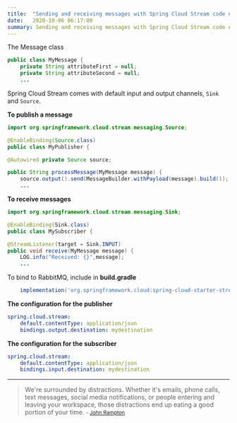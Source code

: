 ```yaml
---
title:  "Sending and receiving messages with Spring Cloud Stream code example"
date:   2020-10-06 06:17:00
summary: Sending and receiving messages with Spring Cloud Stream code example
---
```


The Message class

```java
public class MyMessage {
    private String attributeFirst = null;
    private String attributeSecond = null;
    ...
```

Spring Cloud Stream comes with default input and output channels, `Sink` and `Source`.

**To publish a message**

```java
import org.springframework.cloud.stream.messaging.Source;

@EnableBinding(Source.class)
public class MyPublisher {

@Autowired private Source source;

public String processMessage(MyMessage message) {
    source.output().send(MessageBuilder.withPayload(message).build());
    ...
```

**To receive messages**

```java
import org.springframework.cloud.stream.messaging.Sink;

@EnableBinding(Sink.class)
public class MySubscriber {

@StreamListener(target = Sink.INPUT)
public void receive(MyMessage message) {
    LOG.info("Received: {}",message);
    ...
```

To bind to RabbitMQ, include in **build.gradle**

```gradle
    implementation('org.springframework.cloud:spring-cloud-starter-streamrabbit')
```

**The configuration for the publisher**

```yaml
spring.cloud.stream:
    default.contentType: application/json
    bindings.output.destination: mydestination
```


**The configuration for the subscriber**

```yaml
spring.cloud.stream:
    default.contentType: application/json
    bindings.input.destination: mydestination
```

---
> We're surrounded by distractions. Whether it's emails, phone calls, text messages, social media notifications, or people entering and leaving your workspace, those distractions end up eating a good portion of your time.
> <small>- [John Rampton](https://www.brainyquote.com/quotes/john_rampton_799434)</small>